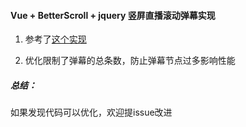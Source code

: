 
#### Vue + BetterScroll + jquery 竖屏直播滚动弹幕实现


1. 参考了[这个实现](https://www.jq22.com/jquery-info23018)

2. 优化限制了弹幕的总条数，防止弹幕节点过多影响性能

##### 总结：

 如果发现代码可以优化，欢迎提issue改进

